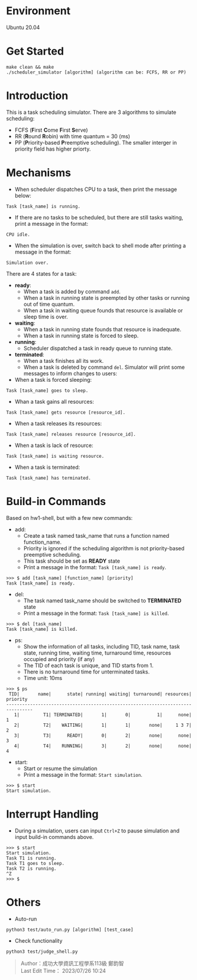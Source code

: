 # Environment
Ubuntu 20.04  
# Get Started
`make clean && make`  
`./scheduler_simulator [algorithm] (algorithm can be: FCFS, RR or PP)`  
# Introduction
This is a task scheduling simulator. There are 3 algorithms to simulate scheduling:
* FCFS (**F**irst **C**ome **F**irst **S**erve)
* RR (**R**ound **R**obin) with time quantum = 30 (ms)
* PP (**P**riority-based **P**reemptive scheduling). The smaller interger in priority field has higher priorty.
# Mechanisms
* When scheduler dispatches CPU to a task, then print the message below:
```
Task [task_name] is running.
```
* If there are no tasks to be scheduled, but there are still tasks waiting, print a message in the format:
```
CPU idle.
```
* When the simulation is over, switch back to shell mode after printing a message in the format:
```
Simulation over.
```
There are 4 states for a task:
* **ready**:
  * When a task is added by command `add`.
  * When a task in running state is preempted by other tasks or running out of time quantum.
  * When a task in waiting queue founds that resource is available or sleep time is over.
* **waiting**:
  * When a task in running state founds that resource is inadequate.
  * When a task in running state is forced to sleep.
* **running**:
  * Scheduler dispatched a task in ready queue to running state.
* **terminated**:
  * When a task finishes all its work.
  * When a task is deleted by command `del`.
Simulator will print some messages to inform changes to users:
* When a task is forced sleeping:
```
Task [task_name] goes to sleep.
```
* Whan a task gains all resources:
```
Task [task_name] gets resource [resource_id].
```
* When a task releases its resources:
```
Task [task_name] releases resource [resource_id].
```
* When a task is lack of resource:
```
Task [task_name] is waiting resource.
```
* When a task is terminated:
```
Task [task_name] has terminated.
```
# Build-in Commands
Based on hw1-shell, but with a few new commands:  
* add:
  *  Create a task named task_name that runs a function named function_name.
  *  Priority is ignored if the scheduling algorithm is not priority-based preemptive scheduling.
  *  This task should be set as **READY** state
  *  Print a message in the format: `Task [task_name] is ready`.  
```
>>> $ add [task_name] [function_name] [priority]
Task [task_name] is ready.
```  
* del:
  * The task named task_name should be switched to **TERMINATED** state
  * Print a message in the format: `Task [task_name] is killed`.
```
>>> $ del [task_name]
Task [task_name] is killed.
```
* ps:
  * Show the information of all tasks, including TID, task name, task state, running time, waiting time, 
turnaround time, resources occupied and priority (if any)
  * The TID of each task is unique, and TID starts from 1. 
  * There is no turnaround time for unterminated tasks.
  * Time unit: 10ms
```
>>> $ ps
 TID|       name|      state| running| waiting| turnaround| resources| priority
--------------------------------------------------------------------------------
   1|         T1| TERMINATED|       1|       0|          1|      none|        1
   2|         T2|    WAITING|       1|       1|       none|     1 3 7|        2
   3|         T3|      READY|       0|       2|       none|      none|        3
   4|         T4|    RUNNING|       3|       2|       none|      none|        4
```
* start:
  * Start or resume the simulation
  * Print a message in the format: `Start simulation`.
```
>>> $ start
Start simulation.
```
# Interrupt Handling
* During a simulation, users can input `Ctrl+Z` to pause simulation and input build-in commands above.
```
>>> $ start
Start simulation.
Task T1 is running.
Task T1 goes to sleep.
Task T2 is running.
^Z
>>> $
```
# Others
* Auto-run
```
python3 test/auto_run.py [algorithm] [test_case]
```
* Check functionality
```
python3 test/judge_shell.py
```
> Author：成功大學資訊工程學系113級 鄭鈞智  
> Last Edit Time： 2023/07/26 10:24
